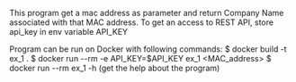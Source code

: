 
This program get a mac address as parameter and return Company Name associated with that MAC address.
To get an access to REST API, store api_key in env variable API_KEY

Program can be run on Docker with following commands:
$ docker build -t ex_1 .
$ docker run --rm  -e API_KEY=$API_KEY ex_1 <MAC_address>
$ docker run --rm  ex_1 -h (get the help about the program)
